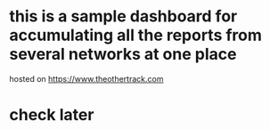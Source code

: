 # this is a sample dashboard for accumulating all the reports from several networks at one place
hosted on https://www.theothertrack.com
# check later
